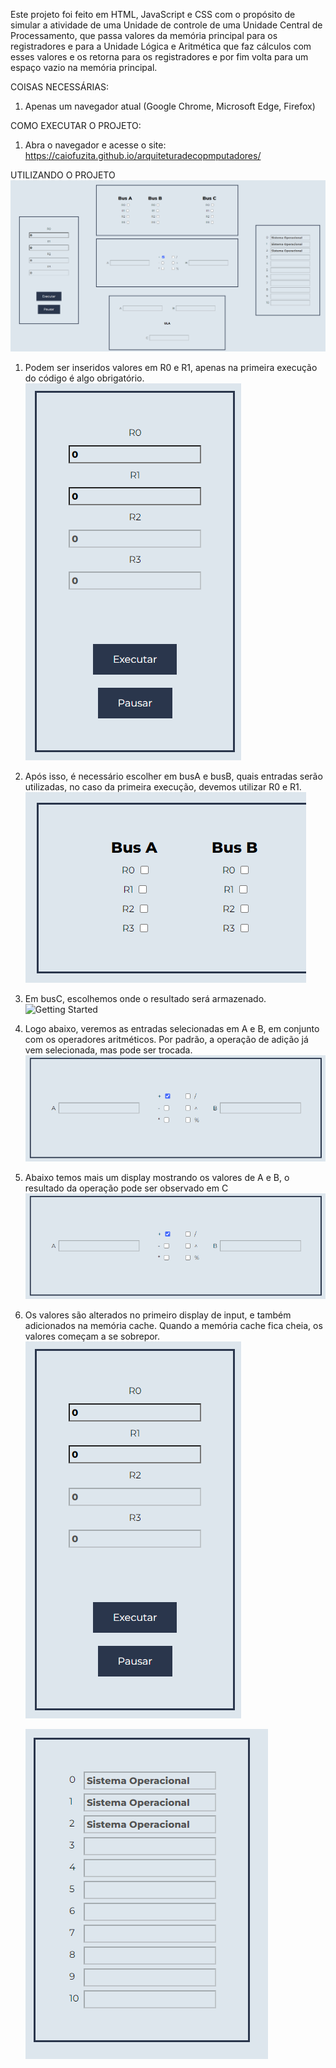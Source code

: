 Este projeto foi feito em HTML, JavaScript e CSS com o propósito de simular a atividade de uma Unidade de controle de uma Unidade Central de Processamento, que passa valores da memória principal para os registradores e para a Unidade Lógica e Aritmética que faz cálculos com esses valores e os retorna para os registradores e por fim volta para um espaço vazio na memória principal.
  
COISAS NECESSÁRIAS:
1. Apenas um navegador atual (Google Chrome, Microsoft Edge, Firefox)
  
COMO EXECUTAR O PROJETO:
1. Abra o navegador e acesse o site:
https://caiofuzita.github.io/arquiteturadecopmputadores/
  
UTILIZANDO O PROJETO
![Getting Started](/imgs/main.png)

1. Podem ser inseridos valores em R0 e R1, apenas na primeira execução do código é algo obrigatório.
    ![Getting Started](/imgs/input.png)
  
2. Após isso, é necessário escolher em busA e busB, quais entradas serão utilizadas, no caso da primeira execução, devemos utilizar R0 e R1.
    ![Getting Started](/imgs/busA-B.png)
  
3. Em busC, escolhemos onde o resultado será armazenado.
    ![Getting Started](/imgs/busA-C.png)
  
4. Logo abaixo, veremos as entradas selecionadas em A e B, em conjunto com os operadores aritméticos. Por padrão, a operação de adição já vem selecionada, mas pode ser trocada.
    ![Getting Started](/imgs/display.png)
  
5. Abaixo temos mais um display mostrando os valores de A e B, o resultado da operação pode ser observado em C
    ![Getting Started](/imgs/display.png)
  
6. Os valores são alterados no primeiro display de input, e também adicionados na memória cache. Quando a memória cache fica cheia, os valores começam a se sobrepor.
    ![Getting Started](/imgs/input.png)
      
    ![Getting Started](/imgs/cache.png)